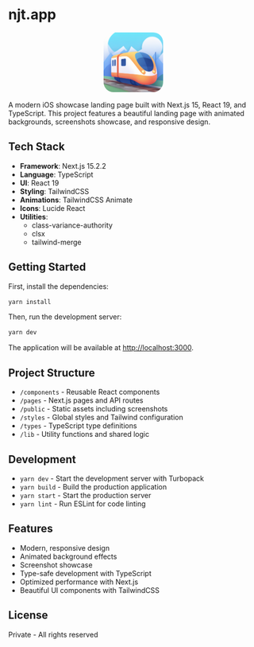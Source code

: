 # njt.app

<div align="center">
  <img src="public/njt-app-logo-new.png" alt="NJT App Icon" width="120" height="120" style="border-radius: 20px;" />
</div>

A modern iOS showcase landing page built with Next.js 15, React 19, and TypeScript. This project features a beautiful landing page with animated backgrounds, screenshots showcase, and responsive design.

## Tech Stack

- **Framework**: Next.js 15.2.2
- **Language**: TypeScript
- **UI**: React 19
- **Styling**: TailwindCSS
- **Animations**: TailwindCSS Animate
- **Icons**: Lucide React
- **Utilities**:
  - class-variance-authority
  - clsx
  - tailwind-merge

## Getting Started

First, install the dependencies:

```bash
yarn install
```

Then, run the development server:

```bash
yarn dev
```

The application will be available at [http://localhost:3000](http://localhost:3000).

## Project Structure

- `/components` - Reusable React components
- `/pages` - Next.js pages and API routes
- `/public` - Static assets including screenshots
- `/styles` - Global styles and Tailwind configuration
- `/types` - TypeScript type definitions
- `/lib` - Utility functions and shared logic

## Development

- `yarn dev` - Start the development server with Turbopack
- `yarn build` - Build the production application
- `yarn start` - Start the production server
- `yarn lint` - Run ESLint for code linting

## Features

- Modern, responsive design
- Animated background effects
- Screenshot showcase
- Type-safe development with TypeScript
- Optimized performance with Next.js
- Beautiful UI components with TailwindCSS

## License

Private - All rights reserved
